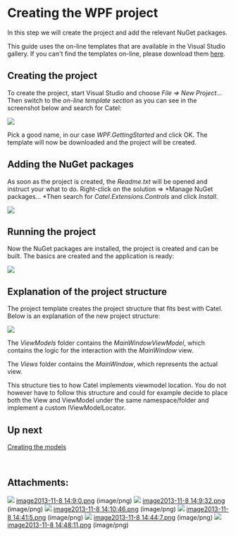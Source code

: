 # Creating the WPF project

In this step we will create the project and add the relevant NuGet packages.

This guide uses the on-line templates that are available in the Visual Studio gallery. If you can't find the templates on-line, please download them [here](http://www.catelproject.com/download/general-files/).

## Creating the project

To create the project, start Visual Studio and choose *File =\> New Project*... Then switch to the *on-line template section* as you can see in the screenshot below and search for Catel:

![](attachments/15630349/16318467.png)

Pick a good name, in our case *WPF.GettingStarted* and click OK. The template will now be downloaded and the project will be created.

## Adding the NuGet packages

As soon as the project is created, the *Readme.txt* will be opened and instruct your what to do. Right-click on the solution =\> *Manage NuGet packages... *Then search for *Catel.Extensions.Controls* and click *Install*.

![](attachments/15630349/16318468.png)

## Running the project

Now the NuGet packages are installed, the project is created and can be built. The basics are created and the application is ready:

![](attachments/15630349/16318469.png)

## Explanation of the project structure

The project template creates the project structure that fits best with Catel. Below is an explanation of the new project structure:

![](attachments/15630349/16318470.png)

The *ViewModels* folder contains the *MainWindowViewModel*, which contains the logic for the interaction with the *MainWindow* view.

The *Views* folder contains the *MainWindow*, which represents the actual view.

This structure ties to how Catel implements viewmodel location. You do not however have to follow this structure and could for example decide to place both the View and ViewModel under the same namespace/folder and implement a custom IViewModelLocator.

## Up next

[Creating the models](./creating-the-models.md)

 

## Attachments:

![](images/icons/bullet_blue.gif) [image2013-11-8 14:9:0.png](attachments/15630349/16318465.png) (image/png)
 ![](images/icons/bullet_blue.gif) [image2013-11-8 14:9:32.png](attachments/15630349/16318466.png) (image/png)
 ![](images/icons/bullet_blue.gif) [image2013-11-8 14:10:46.png](attachments/15630349/16318467.png) (image/png)
 ![](images/icons/bullet_blue.gif) [image2013-11-8 14:41:5.png](attachments/15630349/16318468.png) (image/png)
 ![](images/icons/bullet_blue.gif) [image2013-11-8 14:44:7.png](attachments/15630349/16318469.png) (image/png)
 ![](images/icons/bullet_blue.gif) [image2013-11-8 14:48:11.png](attachments/15630349/16318470.png) (image/png)

